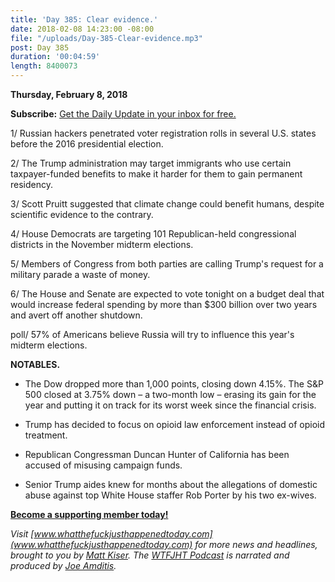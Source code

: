 ```yaml
---
title: 'Day 385: Clear evidence.'
date: 2018-02-08 14:23:00 -08:00
file: "/uploads/Day-385-Clear-evidence.mp3"
post: Day 385
duration: '00:04:59'
length: 8400073
---
```


**Thursday, February 8, 2018**

**Subscribe:** [Get the Daily Update in your inbox for free.](https://whatthefuckjusthappenedtoday.com/subscribe/)

1/ Russian hackers penetrated voter registration rolls in several U.S. states before the 2016 presidential election.

2/ The Trump administration may target immigrants who use certain taxpayer-funded benefits to make it harder for them to gain permanent residency.

3/ Scott Pruitt suggested that climate change could benefit humans, despite scientific evidence to the contrary.

4/ House Democrats are targeting 101 Republican-held congressional districts in the November midterm elections.

5/ Members of Congress from both parties are calling Trump's request for a military parade a waste of money.

6/ The House and Senate are expected to vote tonight on a budget deal that would increase federal spending by more than $300 billion over two years and avert off another shutdown.

poll/ 57% of Americans believe Russia will try to influence this year's midterm elections.

**NOTABLES.**

* The Dow dropped more than 1,000 points, closing down 4.15%. The S&P 500 closed at 3.75% down – a two-month low – erasing its gain for the year and putting it on track for its worst week since the financial crisis.

* Trump has decided to focus on opioid law enforcement instead of opioid treatment.

* Republican Congressman Duncan Hunter of California has been accused of misusing campaign funds.

* Senior Trump aides knew for months about the allegations of domestic abuse against top White House staffer Rob Porter by his two ex-wives.

**[Become a supporting member today!](https://whatthefuckjusthappenedtoday.com/membership/?utm_source=2017\+Donors&utm_campaign=8dccd905d9-&utm_medium=email&utm_term=0_3bd36f654c-8dccd905d9-169730397)**

*Visit [www.whatthefuckjusthappenedtoday.com](www.whatthefuckjusthappenedtoday.com) for more news and headlines, brought to you by [Matt Kiser](https://twitter.com/Matt_Kiser). The [WTFJHT Podcast](https://whatthefuckjusthappenedtoday.com/podcasts/) is narrated and produced by [Joe Amditis](https://twitter.com/jsamditis).*